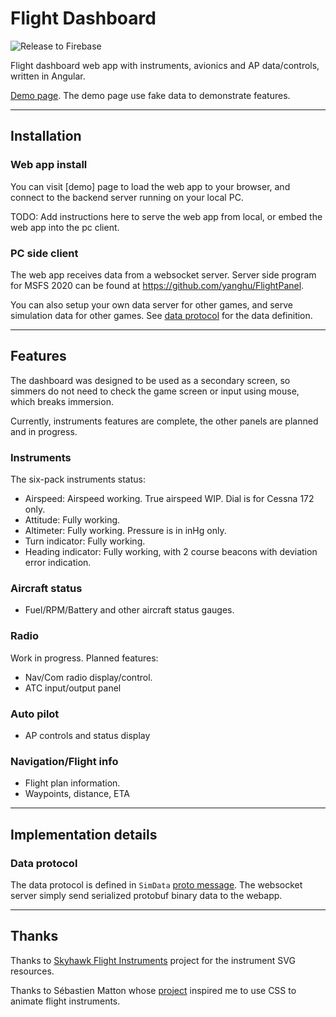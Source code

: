 # Flight Dashboard

![Release to Firebase](https://github.com/yanghu/fs-dashboard/workflows/Release%20to%20Firebase/badge.svg)

Flight dashboard web app with instruments, avionics and AP data/controls,
written in Angular.

[Demo page](https://fsimdash.web.app). The demo page use fake data to
demonstrate features.

---

## Installation

### Web app install

You can visit [demo] page to load the web app to your browser, and connect to
the backend server running on your local PC.

TODO: Add instructions here to serve the web app from local, or embed the web
app into the pc client.

### PC side client

The web app receives data from a websocket server. Server side program for MSFS
2020 can be found at https://github.com/yanghu/FlightPanel.

You can also setup your own data server for other games, and serve simulation
data for other games. See [data protocol](#data-protocol) for the data
definition.

---

## Features

The dashboard was designed to be used as a secondary screen, so simmers do not
need to check the game screen or input using mouse, which breaks immersion.

Currently, instruments features are complete, the other panels are planned and
in progress.

### Instruments

The six-pack instruments status:

- Airspeed: Airspeed working. True airspeed WIP. Dial is for Cessna 172 only.
- Attitude: Fully working.
- Altimeter: Fully working. Pressure is in inHg only.
- Turn indicator: Fully working.
- Heading indicator: Fully working, with 2 course beacons with deviation error
  indication.

### Aircraft status

- Fuel/RPM/Battery and other aircraft status gauges.

### Radio

Work in progress. Planned features:

- Nav/Com radio display/control.
- ATC input/output panel

### Auto pilot

- AP controls and status display

### Navigation/Flight info

- Flight plan information.
- Waypoints, distance, ETA

---

## Implementation details

### Data protocol

The data protocol is defined in `SimData`
[proto message](src/proto/sim_data.proto). The websocket server simply send
serialized protobuf binary data to the webapp.

---

## Thanks

Thanks to
[Skyhawk Flight Instruments](https://github.com/uw-ray/Skyhawk-Flight-Instruments)
project for the instrument SVG resources.

Thanks to Sébastien Matton whose
[project](https://github.com/sebmatton/jQuery-Flight-Indicators) inspired me to
use CSS to animate flight instruments.

